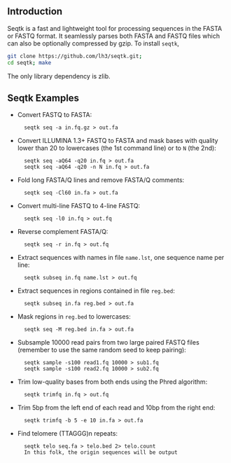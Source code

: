 Introduction
------------

Seqtk is a fast and lightweight tool for processing sequences in the FASTA or
FASTQ format. It seamlessly parses both FASTA and FASTQ files which can also be
optionally compressed by gzip. To install `seqtk`,
```sh
git clone https://github.com/lh3/seqtk.git;
cd seqtk; make
```
The only library dependency is zlib.

Seqtk Examples
--------------

* Convert FASTQ to FASTA:

        seqtk seq -a in.fq.gz > out.fa

* Convert ILLUMINA 1.3+ FASTQ to FASTA and mask bases with quality lower than 20 to lowercases (the 1st command line) or to `N` (the 2nd):

        seqtk seq -aQ64 -q20 in.fq > out.fa
        seqtk seq -aQ64 -q20 -n N in.fq > out.fa

* Fold long FASTA/Q lines and remove FASTA/Q comments:

        seqtk seq -Cl60 in.fa > out.fa

* Convert multi-line FASTQ to 4-line FASTQ:

        seqtk seq -l0 in.fq > out.fq

* Reverse complement FASTA/Q:

        seqtk seq -r in.fq > out.fq

* Extract sequences with names in file `name.lst`, one sequence name per line:

        seqtk subseq in.fq name.lst > out.fq

* Extract sequences in regions contained in file `reg.bed`:

        seqtk subseq in.fa reg.bed > out.fa

* Mask regions in `reg.bed` to lowercases:

        seqtk seq -M reg.bed in.fa > out.fa

* Subsample 10000 read pairs from two large paired FASTQ files (remember to use the same random seed to keep pairing):

        seqtk sample -s100 read1.fq 10000 > sub1.fq
        seqtk sample -s100 read2.fq 10000 > sub2.fq

* Trim low-quality bases from both ends using the Phred algorithm:

        seqtk trimfq in.fq > out.fq

* Trim 5bp from the left end of each read and 10bp from the right end:

        seqtk trimfq -b 5 -e 10 in.fa > out.fa

* Find telomere (TTAGGG)n repeats:

        seqtk telo seq.fa > telo.bed 2> telo.count
        In this folk, the origin sequences will be output
